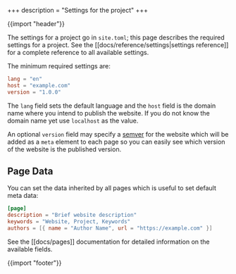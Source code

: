 +++
description = "Settings for the project"
+++

{{import "header"}}

The settings for a project go in `site.toml`;  this page describes the required settings for a project. See the [[docs/reference/settings|settings reference]] for a complete reference to all available settings.

The minimum required settings are:

```toml
lang = "en"
host = "example.com"
version = "1.0.0"
```

The `lang` field sets the default language and the `host` field is the domain name where you intend to publish the website. If you do not know the domain name yet use `localhost` as the value.

An optional `version` field may specify a [semver][] for the website which will be added as a `meta` element to each page so you can easily see which version of the website is the published version.

## Page Data

You can set the data inherited by all pages which is useful to set default meta data:

```toml
[page]
description = "Brief website description"
keywords = "Website, Project, Keywords"
authors = [{ name = "Author Name", url = "https://example.com" }]
```

See the [[docs/pages]] documentation for detailed information on the available fields.

{{import "footer"}}

[semver]: https://semver.org/
